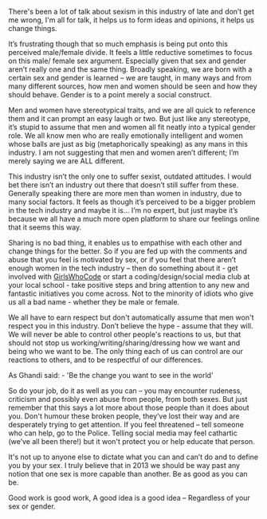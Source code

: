 

There's been a lot of talk about sexism in this industry of late and don’t get me wrong, I'm all for talk,
it helps us to form ideas and opinions, it helps us change things.  

It’s frustrating though that so much emphasis is being put onto this perceived male/female divide. It feels
a little reductive sometimes to focus on this male/ female sex argument. Especially given that sex and gender
aren’t really one and the same thing. Broadly speaking, we are born with a certain sex and gender is learned
– we are taught, in many ways and from many different sources, how men and women should be seen and how they
should behave. Gender is to a point merely a social construct.

Men and women have stereotypical traits, and we are all quick to reference them and it can prompt an easy
laugh or two. But just like any stereotype, it’s stupid to assume that men and women all fit neatly into a
typical gender role. We all know men who are really emotionally intelligent and women whose balls are just as
big (metaphorically speaking) as any mans in this industry. I am not suggesting that men and women aren’t
different; I’m merely saying we are ALL different.

This industry isn’t the only one to suffer sexist, outdated attitudes. I would bet there isn’t an industry
out there that doesn’t still suffer from these. Generally speaking there are more men than women in
industry, due to many social factors. It feels as though it’s perceived to be a bigger problem in the tech
industry and maybe it is… I’m no expert, but just maybe it’s because we all have a much more open
platform to share our feelings online that it seems this way. 

Sharing is no bad thing, it enables us to empathise with each other and change things for the better. So if
you are fed up with the comments and abuse that you feel is motivated by sex, or if you feel that there
aren’t enough women in the tech industry – then do something about it - get involved with
[GirlsWhoCode](http://www.girlswhocode.com/) or start a coding/design/social media club at your local school -
take positive steps and bring attention to any new and fantastic initiatives you come across. Not to the
minority of idiots who give us all a bad name - whether they be male or female. 

We all have to earn respect but don't automatically assume that men won't respect you in this industry.
Don’t believe the hype - assume that they will. We will never be able to control other people's reactions to
us, but that should not stop us working/writing/sharing/dressing how we want and being who we want to be. The
only thing each of us can control are our reactions to others, and to be respectful of our differences. 

As Ghandi said: - 'Be the change you want to see in the world' 

So do your job, do it as well as you can – you may encounter rudeness, criticism and possibly even abuse
from people, from both sexes. But just remember that this says a lot more about those people than it does
about you. Don't humour these broken people, they’ve lost their way and are desperately trying to get
attention. If you feel threatened – tell someone who can help, go to the Police. Telling social media may
feel cathartic (we’ve all been there!) but it won't protect you or help educate that person.

It's not up to anyone else to dictate what you can and can’t do and to define you by your sex. I truly
believe that in 2013 we should be way past any notion that one sex is more capable than another. Be as good as
you can be. 

Good work is good work, A good idea is a good idea – Regardless of your sex or gender.  